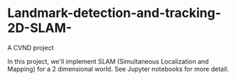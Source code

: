 # Landmark-detection-and-tracking-2D-SLAM-
A CVND project

In this project, we'll implement SLAM (Simultaneous Localization and Mapping) for a 2 dimensional world. See Jupyter notebooks for more detail.

